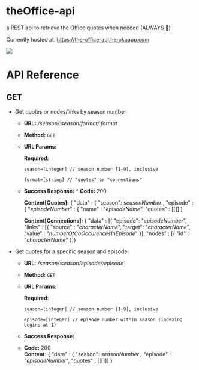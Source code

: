 # theOffice-api
a REST api to retrieve the Office quotes when needed (ALWAYS 💁‍)

Currently hosted at: https://the-office-api.herokuapp.com

![](https://media.giphy.com/media/MaItK5SUgStdm/giphy.gif)


# API Reference

## GET 

* Get quotes or nodes/links by season number 
    * **URL:**           _/season/:season/format/:format_
    * **Method:**       `GET`
    * **URL Params:**
    
         **Required:**
         
         `season=[integer] // season number [1-9], inclusive`
         
         `format=[string] // "quotes" or "connections"`

     * **Success Response:**
      * **Code:** 200 <br />
      
        **Content[Quotes]:** { "data" : { "season": _seasonNumber_ , "episode" : { "_episodeNumber_" : { "name" : "_episodeName_", "quotes" : [[]] }
        
        **Content[Connections]:** { "data" : [{ "episode": "_episodeNumber_", "links" : [{ "source" : "_characterName_", "target": "_characterName_", "value" : "_numberOfCoOccurencesInEpisode_" }], "nodes" : [{ "id" : "_characterName_" }]}
        
   
* Get quotes for a specific season and episode
    * **URL:**          _/season/:season/episode/:episode_
    * **Method:**       `GET`
    * **URL Params:**
    
         **Required:** 
         
         `season=[integer] // season number [1-9], inclusive`
         
         `episode=[integer] // episode number within season (indexing begins at 1)`
    * **Success Response:**
     * **Code:** 200 <br />
       **Content:** { "data" : { "season": _seasonNumber_ , "episode" : "_episodeNumber_", "quotes" : [[[]]] }
    
                
